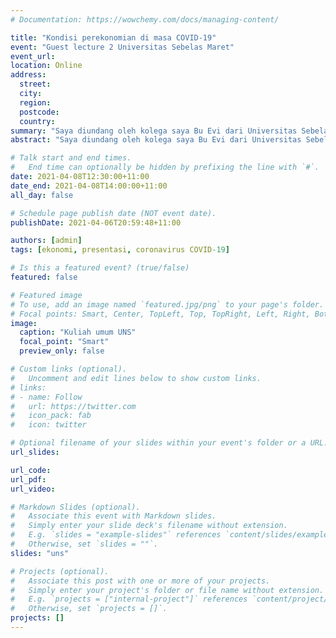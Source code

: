 ```yaml
---
# Documentation: https://wowchemy.com/docs/managing-content/

title: "Kondisi perekonomian di masa COVID-19"
event: "Guest lecture 2 Universitas Sebelas Maret"
event_url:
location: Online
address:
  street:
  city:
  region:
  postcode:
  country:
summary: "Saya diundang oleh kolega saya Bu Evi dari Universitas Sebelas Maret untuk memberikan sedikit pemaparan terhadap kondisi perekonomian di Indonesia kepada mahasiswa magister ekonomi di Universitas Sebelas Maret. Sungguh sebuah kehormatan dapat berbagi panggung dengan Bapak Lukman Hakim, PhD."
abstract: "Saya diundang oleh kolega saya Bu Evi dari Universitas Sebelas Maret untuk memberikan sedikit pemaparan terhadap kondisi perekonomian di Indonesia kepada mahasiswa magister ekonomi di Universitas Sebelas Maret. Sungguh sebuah kehormatan dapat berbagi panggung dengan Bapak Lukman Hakim, PhD."

# Talk start and end times.
#   End time can optionally be hidden by prefixing the line with `#`.
date: 2021-04-08T12:30:00+11:00
date_end: 2021-04-08T14:00:00+11:00
all_day: false

# Schedule page publish date (NOT event date).
publishDate: 2021-04-06T20:59:48+11:00

authors: [admin]
tags: [ekonomi, presentasi, coronavirus COVID-19]

# Is this a featured event? (true/false)
featured: false

# Featured image
# To use, add an image named `featured.jpg/png` to your page's folder. 
# Focal points: Smart, Center, TopLeft, Top, TopRight, Left, Right, BottomLeft, Bottom, BottomRight.
image:
  caption: "Kuliah umum UNS"
  focal_point: "Smart"
  preview_only: false

# Custom links (optional).
#   Uncomment and edit lines below to show custom links.
# links:
# - name: Follow
#   url: https://twitter.com
#   icon_pack: fab
#   icon: twitter

# Optional filename of your slides within your event's folder or a URL.
url_slides:

url_code:
url_pdf:
url_video:

# Markdown Slides (optional).
#   Associate this event with Markdown slides.
#   Simply enter your slide deck's filename without extension.
#   E.g. `slides = "example-slides"` references `content/slides/example-slides.md`.
#   Otherwise, set `slides = ""`.
slides: "uns"

# Projects (optional).
#   Associate this post with one or more of your projects.
#   Simply enter your project's folder or file name without extension.
#   E.g. `projects = ["internal-project"]` references `content/project/deep-learning/index.md`.
#   Otherwise, set `projects = []`.
projects: []
---
```

